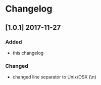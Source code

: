 # Changelog

## [1.0.1] 2017-11-27
### Added
- this changelog
### Changed
- changed line separator to Unix/OSX (\n)
